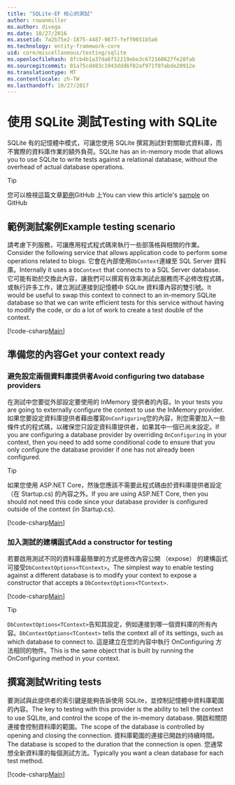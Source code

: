 ```yaml
---
title: "SQLite-EF 核心的測試"
author: rowanmiller
ms.author: divega
ms.date: 10/27/2016
ms.assetid: 7a2b75e2-1875-4487-9877-feff0651b5a6
ms.technology: entity-framework-core
uid: core/miscellaneous/testing/sqlite
ms.openlocfilehash: 8fcb4b1a37da6f52219ebe3c672160627fe28fab
ms.sourcegitcommit: 01a75cd483c1943ddd6f82af971f07abde20912e
ms.translationtype: MT
ms.contentlocale: zh-TW
ms.lasthandoff: 10/27/2017
---
```

# <a name="testing-with-sqlite"></a><span data-ttu-id="393de-102">使用 SQLite 測試</span><span class="sxs-lookup"><span data-stu-id="393de-102">Testing with SQLite</span></span>

<span data-ttu-id="393de-103">SQLite 有的記憶體中模式，可讓您使用 SQLite 撰寫測試針對關聯式資料庫，而不實際的資料庫作業的額外負荷。</span><span class="sxs-lookup"><span data-stu-id="393de-103">SQLite has an in-memory mode that allows you to use SQLite to write tests against a relational database, without the overhead of actual database operations.</span></span>

> [!TIP]  
> <span data-ttu-id="393de-104">您可以檢視這篇文章[範例](https://github.com/aspnet/EntityFramework.Docs/tree/master/samples/core/Miscellaneous/Testing)GitHub 上</span><span class="sxs-lookup"><span data-stu-id="393de-104">You can view this article's [sample](https://github.com/aspnet/EntityFramework.Docs/tree/master/samples/core/Miscellaneous/Testing) on GitHub</span></span>

## <a name="example-testing-scenario"></a><span data-ttu-id="393de-105">範例測試案例</span><span class="sxs-lookup"><span data-stu-id="393de-105">Example testing scenario</span></span>

<span data-ttu-id="393de-106">請考慮下列服務，可讓應用程式程式碼來執行一些部落格與相關的作業。</span><span class="sxs-lookup"><span data-stu-id="393de-106">Consider the following service that allows application code to perform some operations related to blogs.</span></span> <span data-ttu-id="393de-107">它會在內部使用`DbContext`連線至 SQL Server 資料庫。</span><span class="sxs-lookup"><span data-stu-id="393de-107">Internally it uses a `DbContext` that connects to a SQL Server database.</span></span> <span data-ttu-id="393de-108">它可能有助於交換此內容，讓我們可以撰寫有效率測試此服務而不必修改程式碼，或執行許多工作，建立測試連接到記憶體中 SQLite 資料庫內容的雙引號。</span><span class="sxs-lookup"><span data-stu-id="393de-108">It would be useful to swap this context to connect to an in-memory SQLite database so that we can write efficient tests for this service without having to modify the code, or do a lot of work to create a test double of the context.</span></span>

[!code-csharp[Main](../../../../samples/core/Miscellaneous/Testing/BusinessLogic/BlogService.cs)]

## <a name="get-your-context-ready"></a><span data-ttu-id="393de-109">準備您的內容</span><span class="sxs-lookup"><span data-stu-id="393de-109">Get your context ready</span></span>

### <a name="avoid-configuring-two-database-providers"></a><span data-ttu-id="393de-110">避免設定兩個資料庫提供者</span><span class="sxs-lookup"><span data-stu-id="393de-110">Avoid configuring two database providers</span></span>

<span data-ttu-id="393de-111">在測試中您要從外部設定要使用的 InMemory 提供者的內容。</span><span class="sxs-lookup"><span data-stu-id="393de-111">In your tests you are going to externally configure the context to use the InMemory provider.</span></span> <span data-ttu-id="393de-112">如果您要設定資料庫提供者藉由覆寫`OnConfiguring`您的內容，則您需要加入一些條件式的程式碼，以確保您只設定資料庫提供者，如果其中一個已尚未設定。</span><span class="sxs-lookup"><span data-stu-id="393de-112">If you are configuring a database provider by overriding `OnConfiguring` in your context, then you need to add some conditional code to ensure that you only configure the database provider if one has not already been configured.</span></span>

> [!TIP]  
> <span data-ttu-id="393de-113">如果您使用 ASP.NET Core，然後您應該不需要此程式碼由於資料庫提供者設定 （在 Startup.cs) 的內容之外。</span><span class="sxs-lookup"><span data-stu-id="393de-113">If you are using ASP.NET Core, then you should not need this code since your database provider is configured outside of the context (in Startup.cs).</span></span>

[!code-csharp[Main](../../../../samples/core/Miscellaneous/Testing/BusinessLogic/BloggingContext.cs#OnConfiguring)]

### <a name="add-a-constructor-for-testing"></a><span data-ttu-id="393de-114">加入測試的建構函式</span><span class="sxs-lookup"><span data-stu-id="393de-114">Add a constructor for testing</span></span>

<span data-ttu-id="393de-115">若要啟用測試不同的資料庫最簡單的方式是修改內容公開 （expose） 的建構函式可接受`DbContextOptions<TContext>`。</span><span class="sxs-lookup"><span data-stu-id="393de-115">The simplest way to enable testing against a different database is to modify your context to expose a constructor that accepts a `DbContextOptions<TContext>`.</span></span>

[!code-csharp[Main](../../../../samples/core/Miscellaneous/Testing/BusinessLogic/BloggingContext.cs#Constructors)]

> [!TIP]  
> <span data-ttu-id="393de-116">`DbContextOptions<TContext>`告知其設定，例如連接到哪一個資料庫的所有內容。</span><span class="sxs-lookup"><span data-stu-id="393de-116">`DbContextOptions<TContext>` tells the context all of its settings, such as which database to connect to.</span></span> <span data-ttu-id="393de-117">這是建立在您的內容中執行 OnConfiguring 方法相同的物件。</span><span class="sxs-lookup"><span data-stu-id="393de-117">This is the same object that is built by running the OnConfiguring method in your context.</span></span>

## <a name="writing-tests"></a><span data-ttu-id="393de-118">撰寫測試</span><span class="sxs-lookup"><span data-stu-id="393de-118">Writing tests</span></span>

<span data-ttu-id="393de-119">要測試與此提供者的索引鍵是能夠告訴使用 SQLite，並控制記憶體中資料庫範圍的內容。</span><span class="sxs-lookup"><span data-stu-id="393de-119">The key to testing with this provider is the ability to tell the context to use SQLite, and control the scope of the in-memory database.</span></span> <span data-ttu-id="393de-120">開啟和關閉連接會控制資料庫的範圍。</span><span class="sxs-lookup"><span data-stu-id="393de-120">The scope of the database is controlled by opening and closing the connection.</span></span> <span data-ttu-id="393de-121">資料庫範圍的連接已開啟的持續時間。</span><span class="sxs-lookup"><span data-stu-id="393de-121">The database is scoped to the duration that the connection is open.</span></span> <span data-ttu-id="393de-122">您通常想全新資料庫的每個測試方法。</span><span class="sxs-lookup"><span data-stu-id="393de-122">Typically you want a clean database for each test method.</span></span>

[!code-csharp[Main](../../../../samples/core/Miscellaneous/Testing/TestProject/SQLite/BlogServiceTests.cs)]

